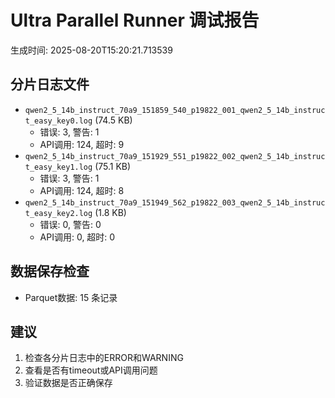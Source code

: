 # Ultra Parallel Runner 调试报告

生成时间: 2025-08-20T15:20:21.713539

## 分片日志文件

- `qwen2_5_14b_instruct_70a9_151859_540_p19822_001_qwen2_5_14b_instruct_easy_key0.log` (74.5 KB)
  - 错误: 3, 警告: 1
  - API调用: 124, 超时: 9
- `qwen2_5_14b_instruct_70a9_151929_551_p19822_002_qwen2_5_14b_instruct_easy_key1.log` (75.1 KB)
  - 错误: 3, 警告: 1
  - API调用: 124, 超时: 8
- `qwen2_5_14b_instruct_70a9_151949_562_p19822_003_qwen2_5_14b_instruct_easy_key2.log` (1.8 KB)
  - 错误: 0, 警告: 0
  - API调用: 0, 超时: 0

## 数据保存检查

- Parquet数据: 15 条记录

## 建议

1. 检查各分片日志中的ERROR和WARNING
2. 查看是否有timeout或API调用问题
3. 验证数据是否正确保存
